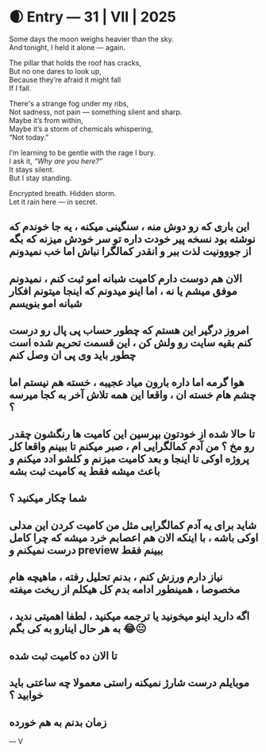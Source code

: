 # 🌒 Entry — 31 | VII | 2025

Some days the moon weighs heavier than the sky.  
And tonight, I held it alone — again.

The pillar that holds the roof has cracks,  
But no one dares to look up,  
Because they’re afraid it might fall  
If *I* fall.

There's a strange fog under my ribs,  
Not sadness, not pain — something silent and sharp.  
Maybe it’s from within,  
Maybe it’s a storm of chemicals whispering,  
“Not today.”

I’m learning to be gentle with the rage I bury.  
I ask it, *“Why are you here?”*  
It stays silent.  
But I stay standing.

Encrypted breath. Hidden storm.  
Let it rain here — in secret.

این باری که رو دوش منه ، سنگینی میکنه ، یه جا خوندم که نوشته بود نسخه پیر خودت داره تو سر خودش میزنه که بگه از جووونیت لذت ببر و انقدر کمالگرا نباش اما خب نمیدونم
---
الان هم دوست دارم کامیت شبانه امو ثبت کنم ، نمیدونم موفق میشم یا نه ، اما اینو میدونم که اینجا میتونم افکار شبانه امو بنویسم 
---
امروز درگیر این هستم که چطور حساب پی پال رو درست کنم بقیه سایت رو ولش کن ، این قسمت تحریم شده است چطور باید وی پی ان وصل کنم 
---
هوا گرمه اما داره بارون میاد عجیبه ، خسته هم نیستم اما چشم هام خسته ان ، واقعا این همه تلاش آخر به کجا میرسه ؟ 
---
تا حالا شده از خودتون بپرسین این کامیت ها رنگشون چقدر رو مخ ؟ من آدم کمالگرایی ام ، صبر میکنم تا ببینم واقعا کل پروژه اوکی تا اینجا و بعد کامیت میزنم و کلشو ادد میکنم و باعث میشه فقط یه کامیت ثبت بشه
---
شما چکار میکنید ؟
---
شاید برای یه آدم کمالگرایی مثل من کامیت کردن این مدلی اوکی باشه ، با اینکه الان هم اعصابم خرد میشه که چرا کامل درست نمیکنم و preview ببینم فقط 
---
نیاز دارم ورزش کنم ، بدنم تحلیل رفته ، ماهیچه هام مخصوصا ، همینطور ادامه بدم کل هیکلم از ریخت میفته 
---
اگه دارید اینو میخونید یا ترجمه میکنید ، لطفا اهمیتی ندید ، به هر حال اینارو به کی بگم 😂😐
---
تا الان ده کامیت ثبت شده
---
موبایلم درست شارژ نمیکنه راستی معمولا چه ساعتی باید خوابید ؟ 
---
زمان بدنم به هم خورده 
---

— V

